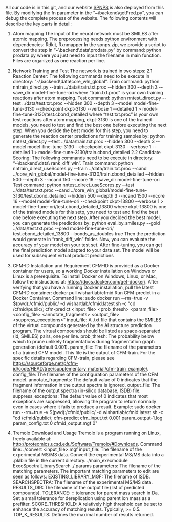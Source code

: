 All our code is in this git, and our website [SPNPS](http://www.spnps.cn/) is also deployed from this file. By modifying the fn parameter in the “~\backend\getPred.py”, you can debug the complete process of the website. The following contents will describe the key parts in detail:
1.	Atom mapping
The input of the neural network must be SMILES after atomic mapping. The preprocessing needs python environment with dependencies:
Rdkit, Rxnmapper
In the spnps.zip, we provide a script to convert the step in “~\backend\data\prodata.py” by command:
python prodata.py
where you just need to input the filename in main function. Files are organized as one reaction per line.

2.	Network Training and Test
The network is trained in two steps:
2.1	Reaction Center:
The following commands need to be execute in directory:
“~\backend\data\core_wln_global”.
Train command:
python nntrain_direct.py --train ../data/train.txt.proc --hidden 300 --depth 3 --save_dir model-fine-tune-ori
where “train.txt.proc” is your own training reactions after atom mapping.
Test command:
python nntest_direct.py --test ../data/test.txt.proc --hidden 300 --depth 3 --model model-fine-tune-3130 --checkpoint ckpt-3130  --verbose 1 --detailed 1 > model-fine-tune-3130/test.cbond_detailed
where “test.txt.proc” is your own test reactions after atom mapping, ckpt-3130 is one of the trained models, you need to test and find the best one before executing the next step. When you decide the best model for this step, you need to generate the reaction center predictions for training samples by:
python nntest_direct.py --test ../data/train.txt.proc --hidden 300 --depth 3 --model model-fine-tune-3130 --checkpoint ckpt-3130  --verbose 1 --detailed 1 > model-fine-tune-3130/train.cbond_detailed
2.2	Candidate Scoring:
The following commands need to be execute in directory:
“~\backend\data\ rank_diff_wln”.
Train command:
python nntrain_direct_useScores.py --train ../data/train.txt.proc --cand ../core_wln_global/model-fine-tune-3130/train.cbond_detailed --hidden 500 --depth 3 --ncand 150 --ncore 16 --save_dir model-fine-tune-ori
Test command:
python nntest_direct_useScores.py --test ../data/test.txt.proc --cand ../core_wln_global/model-fine-tune-3130/test.cbond_detailed --hidden 500 --depth 3 --ncand 1500 --ncore 16 --model model-fine-tune-ori --checkpoint ckpt-13800  --verbose 1 > model-fine-tune-ori/test.cbond_detailed_13800
where ckpt-13800 is one of the trained models for this setp, you need to test and find the best one before executing the next step.
After you decided the best model, you can generate the predictions by:
python eval_by_smiles.py --gold ../data/test.txt.proc --pred model-fine-tune-ori/ test.cbond_detailed_13800  --bonds_as_doubles true
Then the prediction would generate in “rank_diff_wln” folder. Now, you can evaluate the accuracy of your model on your test set. After fine-tuning, you can get the final prediction model adapted to your data set. The model will be used for subsequent virtual product predictions

3.	CFM-ID Installation and Requirement
CFM-ID is provided as a Docker container for users, so a working Docker installation on Windows or Linux is a prerequisite. To install Docker on Windows, Linux, or Mac, follow the instructions at: https://docs.docker.com/get-docker/. After verifying that you have a running Docker installation, pull the latest CFM-ID container: 
docker pull wishartlab/cfmid
Run CFM-predict in a Docker Container. Command line:
sudo docker run --rm=true -v $(pwd):/cfmid/public/ -d wishartlab/cfmid:latest sh -c "cd /cfmid/public/; cfm-predict <input_file> <prob_thresh> <param_file> <config_file> <annotate_fragments> <output_file> <suppress_exceptions>"
input_file: A .txt file that contains the SMILES of the virtual compounds generated by the AI structure prediction program. The virtual compounds should be listed as space-separated (id, SMILES) pairs, one per line.
prob_thresh: The probability below which to prune unlikely fragmentations during fragmentation graph generation (default 0.001).
param_file: The filename of the parameters of a trained CFM model. This file is the output of CFM-train. For the specific details regarding CFM-train, please see https://sourceforge.net/p/cfm-id/code/HEAD/tree/supplementary_material/cfm-train_example/.
config_file: The filename of the configuration parameters of the CFM model.
annotate_fragments: The default value of 0 indicates that the fragment information in the output spectra is ignored.
output_file: The filename of the output spectra (in-silico database, ISDB) file.
suppress_exceptions: The default value of 0 indicates that most exceptions are suppressed, allowing the program to return normally even in cases where it fails to produce a result.
Example:
sudo docker run --rm=true -v $(pwd):/cfmid/public/ -d wishartlab/cfmid:latest sh -c "cd /cfmid/public/; cfm-predict cfm_input.txt 0.001 param_output-1.log param_config.txt 0 cfmid_output.mgf 0"

4.	Tremolo Download and Usage
Tremolo is a program running on Linux, freely available at: http://proteomics.ucsd.edu/Software/Tremolo/#Downloads.
Command line:
./convert <input_file>.mgf
input_file: The filename of the experimental MS/MS data.
Convert the experimental MS/MS data into a .pklbin file in the current directory.
./main_execmodule ExecSpectralLibrarySearch ./<parameters>.params
parameters: The filename of the matching parameters.
The important matching parameters to edit are seen as follows:
EXISTING_LIBRARY_MGF: The filename of ISDB.
SEARCHSPECTRA: The filename of the experimental MS/MS data.
RESULTS_DIR: The filename of the output file (list of predicted compounds).
TOLERANCE: ± tolerance for parent mass search in Da. Set a small tolerance for
dereplication using parent ion mass as a prefilter.
SCORE_THRESHOLD: A relatively high threshold can be set to enhance the accuracy of matching results. Typically, >= 0.5.
TOP_K_RESULTS: Defines the maximal number of results returned.
